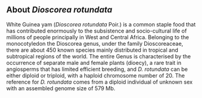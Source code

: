 About *Dioscorea rotundata*
---------------------------

White Guinea yam (*Dioscorea rotundata* Poir.) is a common staple food
that has contributed enormously to the subsistence and socio-cultural
life of millions of people principally in West and Central Africa.
Belonging to the monocotyledon the Dioscorea genus, under the family
Dioscoreaceae, there are about 450 known species mainly distributed in
tropical and subtropical regions of the world. The entire Genus is
characterised by the occurrence of separate male and female plants
(dioecy), a rare trait in angiosperms that has limited efficient
breeding, and *D. rotundata* can be either diploid or triploid, with a
haploid chromosome number of 20. The reference for *D. rotundata* comes
from a diploid individual of unknown sex with an assembled genome size
of 579 Mb.
